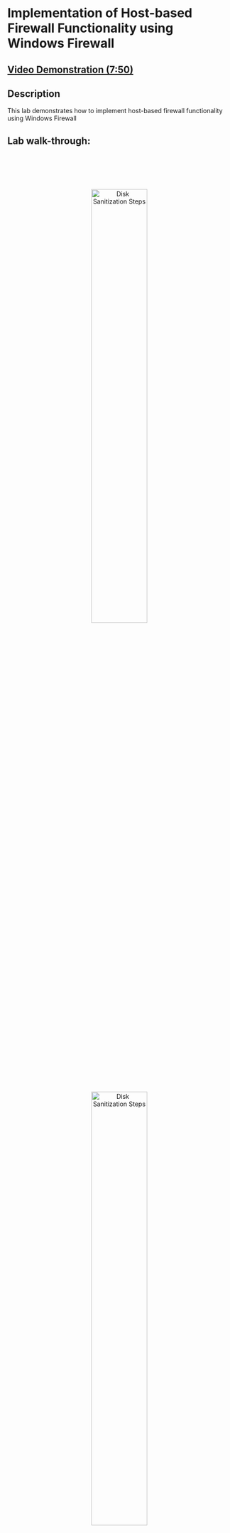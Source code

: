 <h1>Implementation of Host-based Firewall Functionality using Windows Firewall</h1>

 ## [Video Demonstration (7:50)](https://drive.google.com/file/d/1rgUDLMHP2087eCGgObMZ72l-cCYP92A1/view?usp=sharing)

<h2>Description</h2>

This lab demonstrates how to implement host-based firewall functionality using Windows Firewall
<h2>Lab walk-through:</h2>

<p align="center">
<br/>
<p align="center"><https://i.imgur.com/10mDrWc.png" height="50%" width="50%" alt="Disk Sanitization Steps"/>
<br />
<p align="center">
<br/>
<img src="https://i.imgur.com/sGs3Xdp.png" height="50%" width="50%" alt="Disk Sanitization Steps"/>
<br />
<br />
<p align="center"><https://i.imgur.com/I5ilkK0.png" height="50%" width="50%" alt="Disk Sanitization Steps"/>
<br />
<p align="center">
<br/>
<img src="https://i.imgur.com/meLv97A.png" height="50%" width="50%" alt="Disk Sanitization Steps"/>
<br />
<br />
<p align="center"><img src="https://i.imgur.com/cRi12XD.png" height="50%" width="50%" alt="Disk Sanitization Steps"/>
<br />
